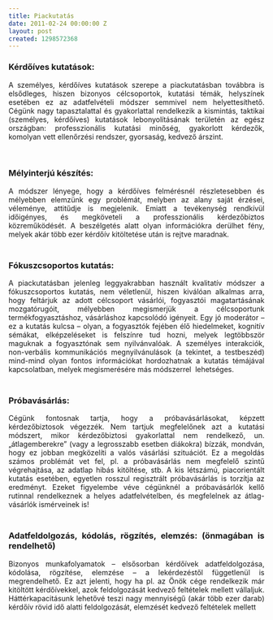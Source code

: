 ```yaml
---
title: Piackutatás
date: 2011-02-24 00:00:00 Z
layout: post
created: 1298572368
---
```


<h3 style="text-align: justify;">Kérdőíves kutatások:</h3><p style="text-align: justify;">A személyes, kérdőíves kutatások szerepe a piackutatásban továbbra is elsődleges, hiszen bizonyos célcsoportok, kutatási témák, helyszínek esetében ez az adatfelvételi módszer semmivel nem helyettesíthető. Cégünk nagy tapasztalattal és gyakorlattal rendelkezik a kismintás, taktikai (személyes, kérdőíves) kutatások lebonyolításának területén az egész országban: professzionális kutatási minőség, gyakorlott kérdezők, komolyan vett ellenőrzési rendszer, gyorsaság, kedvező árszint.</p><p style="text-align: justify;">&nbsp;</p><h3 style="text-align: justify;">Mélyinterjú készítés:</h3><p style="text-align: justify;">A módszer lényege, hogy a kérdőíves felmérésnél részletesebben és mélyebben elemzünk egy problémát, melyben az alany saját érzései, véleménye, attitűdje is megjelenik. Emiatt a tevékenység rendkívül időigényes, és megköveteli a professzionális kérdezőbiztos közreműködését. A beszélgetés alatt olyan információkra derülhet fény, melyek akár több ezer kérdőív kitöltetése után is rejtve maradnak.</p><h3 style="text-align: justify;"><br>Fókuszcsoportos kutatás:</h3><p style="text-align: justify;">A piackutatásban jelenleg leggyakrabban használt kvalitatív módszer a fókuszcsoportos kutatás, nem véletlenül, hiszen kiválóan alkalmas arra, hogy feltárjuk az adott célcsoport vásárlói, fogyasztói magatartásának mozgatórugóit, mélyebben megismerjük a célcsoportunk termékfogyasztáshoz, vásárláshoz kapcsolódó igényeit. Egy jó moderátor – ez a kutatás kulcsa – olyan, a fogyasztók fejében élő hiedelmeket, kognitív sémákat, elképzeléseket is felszínre tud hozni, melyek legtöbbször maguknak a fogyasztónak sem nyilvánvalóak. A személyes interakciók, non-verbális kommunikációs megnyilvánulások (a tekintet, a testbeszéd) mind-mind olyan fontos információkat hordozhatnak a kutatás témájával kapcsolatban, melyek megismerésére más módszerrel&nbsp; lehetséges.</p><h3 style="text-align: justify;"><br>Próbavásárlás:</h3><p style="text-align: justify;">Cégünk fontosnak tartja, hogy a próbavásárlásokat, képzett kérdezőbiztosok végezzék. Nem tartjuk megfelelőnek azt a kutatási módszert, mikor kérdezőbiztosi gyakorlattal nem rendelkező, un. „átlagemberekre” (vagy a legrosszabb esetben diákokra) bízzák, mondván, hogy ez jobban megközelíti a valós vásárlási szituációt. Ez a megoldás számos problémát vet fel, pl. a próbavásárlás nem megfelelő szintű végrehajtása, az adatlap hibás kitöltése, stb. A kis létszámú, piacorientált kutatás esetében, egyetlen rosszul regisztrált próbavásárlás is torzítja az eredményt. Ezeket figyelembe véve cégünknél a próbavásárlók kellő rutinnal rendelkeznek a helyes adatfelvételben, és megfelelnek az átlag-vásárlók ismérveinek is!</p><h3 style="text-align: justify;"><br>Adatfeldolgozás, kódolás, rögzítés, elemzés: (önmagában is rendelhető)</h3><p style="text-align: justify;">Bizonyos munkafolyamatok – elsősorban kérdőívek adatfeldolgozása, kódolása, rögzítése, elemzése – a lekérdezéstől függetlenül is megrendelhető. Ez azt jelenti, hogy ha pl. az Önök cége rendelkezik már kitöltött kérdőívekkel, azok feldolgozását kedvező feltételek mellett vállaljuk. Háttérkapacitásunk lehetővé teszi nagy mennyiségű (akár több ezer darab) kérdőív rövid idő alatti feldolgozását, elemzését kedvező feltételek mellett</p>
